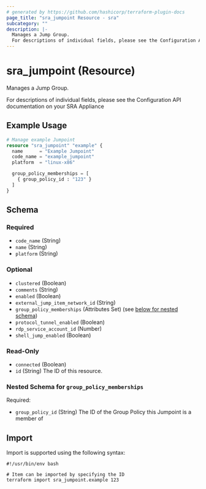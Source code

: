 ```yaml
---
# generated by https://github.com/hashicorp/terraform-plugin-docs
page_title: "sra_jumpoint Resource - sra"
subcategory: ""
description: |-
  Manages a Jump Group.
  For descriptions of individual fields, please see the Configuration API documentation on your SRA Appliance
---
```


# sra_jumpoint (Resource)

Manages a Jump Group.

For descriptions of individual fields, please see the Configuration API documentation on your SRA Appliance

## Example Usage

```terraform
# Manage example Jumpoint
resource "sra_jumpoint" "example" {
  name      = "Example Jumpoint"
  code_name = "example_jumpoint"
  platform  = "linux-x86"

  group_policy_memberships = [
    { group_policy_id : "123" }
  ]
}
```

<!-- schema generated by tfplugindocs -->
## Schema

### Required

- `code_name` (String)
- `name` (String)
- `platform` (String)

### Optional

- `clustered` (Boolean)
- `comments` (String)
- `enabled` (Boolean)
- `external_jump_item_network_id` (String)
- `group_policy_memberships` (Attributes Set) (see [below for nested schema](#nestedatt--group_policy_memberships))
- `protocol_tunnel_enabled` (Boolean)
- `rdp_service_account_id` (Number)
- `shell_jump_enabled` (Boolean)

### Read-Only

- `connected` (Boolean)
- `id` (String) The ID of this resource.

<a id="nestedatt--group_policy_memberships"></a>
### Nested Schema for `group_policy_memberships`

Required:

- `group_policy_id` (String) The ID of the Group Policy this Jumpoint is a member of

## Import

Import is supported using the following syntax:

```shell
#!/usr/bin/env bash

# Item can be imported by specifying the ID
terraform import sra_jumpoint.example 123
```
